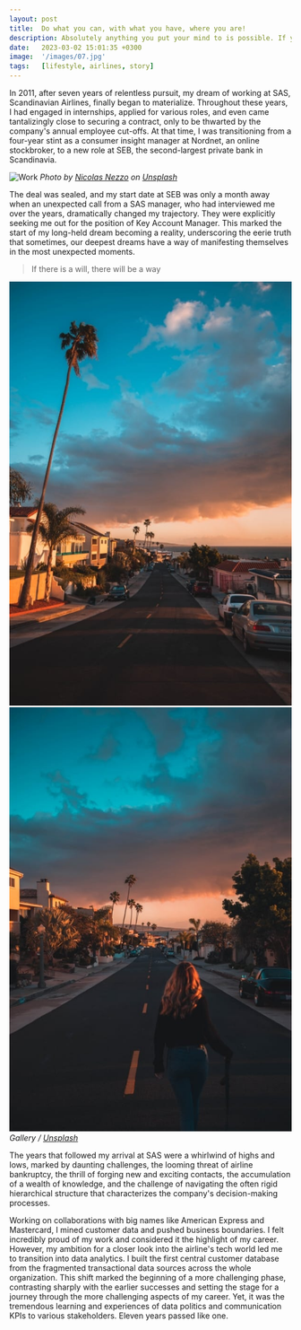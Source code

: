 ```yaml
---
layout: post
title:  Do what you can, with what you have, where you are!
description: Absolutely anything you put your mind to is possible. If you can dream it - you can do it.
date:   2023-03-02 15:01:35 +0300
image:  '/images/07.jpg'
tags:   [lifestyle, airlines, story]
---
```

In 2011, after seven years of relentless pursuit, my dream of working at SAS, Scandinavian Airlines, finally began to materialize. Throughout these years, I had engaged in internships, applied for various roles, and even came tantalizingly close to securing a contract, only to be thwarted by the company's annual employee cut-offs. At that time, I was transitioning from a four-year stint as a consumer insight manager at Nordnet, an online stockbroker, to a new role at SEB, the second-largest private bank in Scandinavia. 

![Work]({{site.baseurl}}/images/07-1.jpg)
*Photo by [Nicolas Nezzo](https://unsplash.com/@nicolasnezzo) on [Unsplash](https://unsplash.com/)*

The deal was sealed, and my start date at SEB was only a month away when an unexpected call from a SAS manager, who had interviewed me over the years, dramatically changed my trajectory. They were explicitly seeking me out for the position of Key Account Manager. This marked the start of my long-held dream becoming a reality, underscoring the eerie truth that sometimes, our deepest dreams have a way of manifesting themselves in the most unexpected moments.

> If there is a will, there will be a way



<div class="gallery-box">
  <div class="gallery">
    <img src="/images/07-2.jpg" alt="Technology">
    <img src="/images/07-3.jpg" alt="Technology">
  </div>
  <em>Gallery / <a href="https://unsplash.com/" target="_blank">Unsplash</a></em>
</div>

The years that followed my arrival at SAS were a whirlwind of highs and lows, marked by daunting challenges, the looming threat of airline bankruptcy, the thrill of forging new and exciting contacts, the accumulation of a wealth of knowledge, and the challenge of navigating the often rigid hierarchical structure that characterizes the company's decision-making processes.

Working on collaborations with big names like American Express and Mastercard, I mined customer data and pushed business boundaries. I felt incredibly proud of my work and considered it the highlight of my career. However, my ambition for a closer look into the airline's tech world led me to transition into data analytics. I built the first central customer database from the fragmented transactional data sources across the whole organization.
This shift marked the beginning of a more challenging phase, contrasting sharply with the earlier successes and setting the stage for a journey through the more challenging aspects of my career. Yet, it was the tremendous learning and experiences of data politics and communication KPIs to various stakeholders. Eleven years passed like one.
